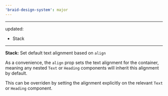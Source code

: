 ```yaml
---
'braid-design-system': major
---
```


---
updated:
  - Stack
---

**Stack:** Set default text alignment based on `align`

As a convenience, the `align` prop sets the text alignment for the container, meaning any nested `Text` or `Heading` components will inherit this alignment by default.

This can be overriden by setting the alignment explicitly on the relevant `Text` or `Heading` component.
